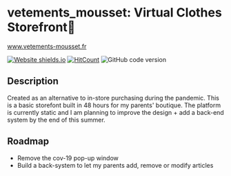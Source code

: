 # vetements_mousset: Virtual Clothes Storefront👗 
www.vetements-mousset.fr


[![Website shields.io](https://img.shields.io/website-up-down-green-red/http/shields.io.svg)](http://vetements-mousset.fr/)
[![HitCount](http://hits.dwyl.com/Pierre-Alexandre35/Personal_Website.svg)](http://hits.dwyl.com/Pierre-Alexandre35/Vetements-mousset)
<img alt="GitHub code version" src="https://img.shields.io/badge/version-1.0-pink">

## Description
Created as an alternative to in-store purchasing during the pandemic. This is a basic storefont built in 48 hours for my parents' boutique. The platform is currently static and I am planning to improve the design + add a back-end system by the end of this summer.

## Roadmap
- Remove the cov-19 pop-up window 
- Build a back-system to let my parents add, remove or modify articles
